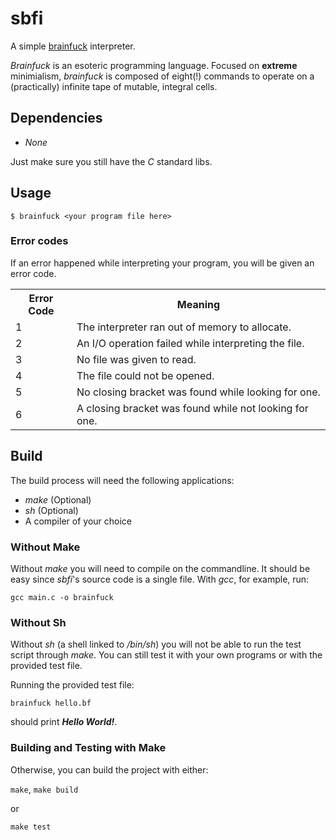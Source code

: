 # sbfi
A simple [brainfuck](https://en.wikipedia.org/wiki/Brainfuck) interpreter.

_Brainfuck_ is an esoteric programming language. Focused on **extreme** minimialism, _brainfuck_ is composed of eight(!) commands to operate on a (practically) infinite tape of mutable, integral cells.

## Dependencies
- _None_

Just make sure you still have the _C_ standard libs.

## Usage
`$ brainfuck <your program file here>`
### Error codes
If an error happened while interpreting your program, you will be given an error code.
<table>
  <tr>
    <th>Error Code</th>
    <th>Meaning</th>
  </tr>
  <tr>
    <td>1</td>
    <td>The interpreter ran out of memory to allocate.</td>
  </tr>
  <tr>
    <td>2</td>
    <td>An I/O operation failed while interpreting the file.</td>
  </tr>
  <tr>
    <td>3</td>
    <td>No file was given to read.</td>
  </tr>
  <tr>
    <td>4</td>
    <td>The file could not be opened.</td>
  </tr>
  <tr>
    <td>5</td>
    <td>No closing bracket was found while looking for one.</td>
  </tr>
  <tr>
    <td>6</td>
    <td>A closing bracket was found while not looking for one.</td>
  </tr>
</table>

## Build
The build process will need the following applications:
- _make_ (Optional)
- _sh_ (Optional)
- A compiler of your choice

### Without Make
Without _make_ you will need to compile on the commandline. It should be easy since _sbfi_'s source code is a single file.
With _gcc_, for example, run:

`gcc main.c -o brainfuck`

### Without Sh
Without _sh_ (a shell linked to _/bin/sh_) you will not be able to run the test script through _make_.
You can still test it with your own programs or with the provided test file.

Running the provided test file:

`brainfuck hello.bf`

should print __*Hello World!*__.

### Building and Testing with Make
Otherwise, you can build the project with either:

`make`, `make build`

or

`make test`
